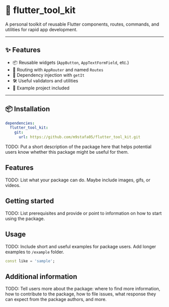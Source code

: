 <!--
This README describes the package. If you publish this package to pub.dev,
this README's contents appear on the landing page for your package.

For information about how to write a good package README, see the guide for
[writing package pages](https://dart.dev/tools/pub/writing-package-pages).

For general information about developing packages, see the Dart guide for
[creating packages](https://dart.dev/guides/libraries/create-packages)
and the Flutter guide for
[developing packages and plugins](https://flutter.dev/to/develop-packages).
-->

# 🧰 flutter_tool_kit

A personal toolkit of reusable Flutter components, routes, commands, and utilities for rapid app development.

---

## ✨ Features

- 📦 Reusable widgets (`AppButton`, `AppTextFormField`, etc.)
- 🧭 Routing with `AppRouter` and named `Routes`
- 🧠 Dependency injection with `getIt`
- 🛠 Useful validators and utilities
- 🧪 Example project included

---

## 📦 Installation

```yaml
dependencies:
  flutter_tool_kit:
    git:
      url: https://github.com/m9stafa05/flutter_tool_kit.git
```

TODO: Put a short description of the package here that helps potential users
know whether this package might be useful for them.

## Features

TODO: List what your package can do. Maybe include images, gifs, or videos.

## Getting started

TODO: List prerequisites and provide or point to information on how to
start using the package.

## Usage

TODO: Include short and useful examples for package users. Add longer examples
to `/example` folder.

```dart
const like = 'sample';
```

## Additional information

TODO: Tell users more about the package: where to find more information, how to
contribute to the package, how to file issues, what response they can expect
from the package authors, and more.
